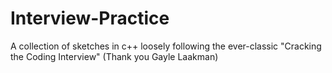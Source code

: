 # Interview-Practice
A collection of sketches in c++ loosely following the ever-classic "Cracking the Coding Interview"
(Thank you Gayle Laakman)



